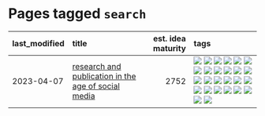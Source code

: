 # Pages tagged `search`

|last_modified|title|est. idea maturity|tags
|:---|:---|---:|:---|
|2023-04-07|[research and publication in the age of social media](../research-and-social.md)|2752|[![](https://img.shields.io/badge/tag-arxiv-b61d4d)](../tags/arxiv.md) [![](https://img.shields.io/badge/tag-citation-b4bfb)](../tags/citation.md) [![](https://img.shields.io/badge/tag-corrections-1fc7b)](../tags/corrections.md) [![](https://img.shields.io/badge/tag-credit-17673)](../tags/credit.md) [![](https://img.shields.io/badge/tag-curation-a7221f)](../tags/curation.md) [![](https://img.shields.io/badge/tag-discoverability-b0d845)](../tags/discoverability.md) [![](https://img.shields.io/badge/tag-discussion-11772b)](../tags/discussion.md) [![](https://img.shields.io/badge/tag-feed-6ee5de)](../tags/feed.md) [![](https://img.shields.io/badge/tag-git-539c8)](../tags/git.md) [![](https://img.shields.io/badge/tag-git-539c8)](../tags/git.md) [![](https://img.shields.io/badge/tag-historyofscience-48b79f)](../tags/historyofscience.md) [![](https://img.shields.io/badge/tag-mastodon-5aa8d1)](../tags/mastodon.md) [![](https://img.shields.io/badge/tag-openreview-c34d1)](../tags/openreview.md) [![](https://img.shields.io/badge/tag-paperswithcode-87ec15)](../tags/paperswithcode.md) [![](https://img.shields.io/badge/tag-platform-3ed1c7)](../tags/platform.md) [![](https://img.shields.io/badge/tag-publication-d548d8)](../tags/publication.md) [![](https://img.shields.io/badge/tag-reproducibility-57146)](../tags/reproducibility.md) [![](https://img.shields.io/badge/tag-research-4b28a8)](../tags/research.md) [![](https://img.shields.io/badge/tag-retractions-795a7e)](../tags/retractions.md) [![](https://img.shields.io/badge/tag-search-b5656)](../tags/search.md) [![](https://img.shields.io/badge/tag-socialmedia-28da35)](../tags/socialmedia.md) [![](https://img.shields.io/badge/tag-stackoverflow-ea4c14)](../tags/stackoverflow.md) [![](https://img.shields.io/badge/tag-subscription-81aec0)](../tags/subscription.md) [![](https://img.shields.io/badge/tag-transparency-e2ec85)](../tags/transparency.md) [![](https://img.shields.io/badge/tag-twitter-d12fe)](../tags/twitter.md) [![](https://img.shields.io/badge/tag-validation-2db795)](../tags/validation.md)|